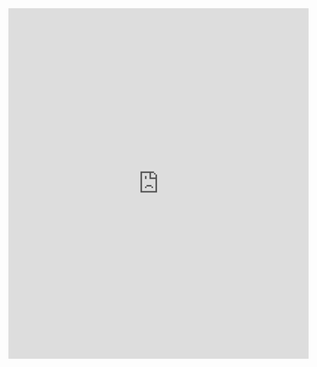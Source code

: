 <embed src="https://harshkohli.github.io/files/HarshKohli_CV.pdf" width="600" height="700" type='application/pdf'>